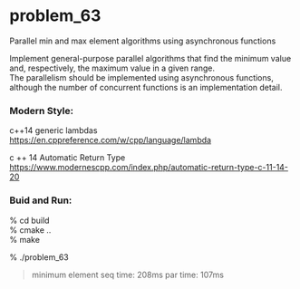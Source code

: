 problem_63
===============

Parallel min and max element algorithms using asynchronous functions  

Implement general-purpose parallel algorithms that find the minimum value and, respectively, the maximum value in a given range.   
The parallelism should be implemented using asynchronous functions, although the number of concurrent functions is an implementation detail.


### Modern Style: 
c++14 generic lambdas
https://en.cppreference.com/w/cpp/language/lambda
 
c ++ 14 Automatic Return Type
https://www.modernescpp.com/index.php/automatic-return-type-c-11-14-20


### Buid and Run:  
% cd build  
% cmake ..  
% make  

% ./problem_63 
> minimum element
> seq time: 208ms
> par time: 107ms

